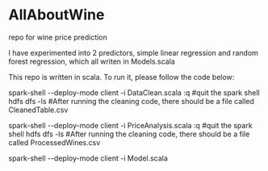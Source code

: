# AllAboutWine
repo for wine price prediction

I have experimented into 2 predictors, simple linear regression and random forest regression, which all writen in Models.scala

This repo is written in scala. To run it, please follow the code below:

spark-shell --deploy-mode client -i  DataClean.scala
:q #quit the spark shell 
hdfs dfs -ls
#After running the cleaning code, there should be a file called CleanedTable.csv

spark-shell --deploy-mode client -i  PriceAnalysis.scala
:q #quit the spark shell 
hdfs dfs -ls
#After running the cleaning code, there should be a file called ProcessedWines.csv

spark-shell --deploy-mode client -i  Model.scala
